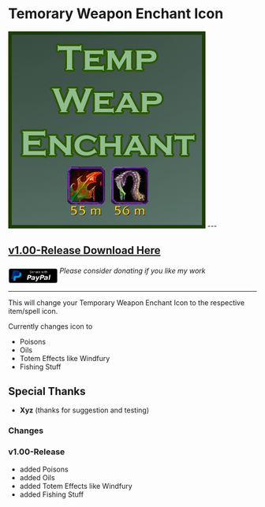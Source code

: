 # Temorary Weapon Enchant Icon

<img src="https://raw.githubusercontent.com/XiconQoo/TemporaryWeaponEnchant/readme-media/logo.png">
---

## [v1.00-Release Download Here](https://github.com/XiconQoo/TemporaryWeaponEnchant/releases/download/v1.00-Release/TemporaryWeaponEnchant_v1.00-Release.zip)

###### <a target="_blank" rel="noopener noreferrer" href="https://www.paypal.me/xiconqoo/10"><img src="https://raw.githubusercontent.com/XiconQoo/Gladdy/readme-media/Paypal-Donate.png" height="30" style="margin-top:-30px;position:relative;top:20px;"></a> Please consider donating if you like my work

---

This will change your Temporary Weapon Enchant Icon to the respective item/spell icon.

Currently changes icon to

- Poisons
- Oils
- Totem Effects like Windfury
- Fishing Stuff

## Special Thanks

- **Xyz** (thanks for suggestion and testing)

### Changes

### v1.00-Release

- added Poisons
- added Oils
- added Totem Effects like Windfury
- added Fishing Stuff